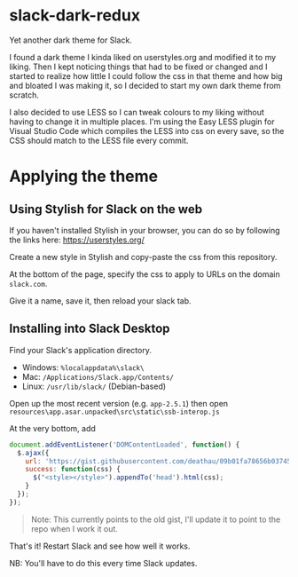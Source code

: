 # slack-dark-redux
Yet another dark theme for Slack.

I found a dark theme I kinda liked on userstyles.org and modified it to my liking. Then I kept noticing things that had to be fixed or changed and I started to realize how little I could follow the css in that theme and how big and bloated I was making it, so I decided to start my own dark theme from scratch.

I also decided to use LESS so I can tweak colours to my liking without having to change it in multiple places. I'm using the Easy LESS plugin for Visual Studio Code which compiles the LESS into css on every save, so the CSS should match to the LESS file every commit.

# Applying the theme
## Using Stylish for Slack on the web

If you haven't installed Stylish in your browser, you can do so by following the links here: https://userstyles.org/

Create a new style in Stylish and copy-paste the css from this repository.

At the bottom of the page, specify the css to apply to URLs on the domain `slack.com`.

Give it a name, save it, then reload your slack tab.

## Installing into Slack Desktop

Find your Slack's application directory.

* Windows: `%localappdata%\slack\`
* Mac: `/Applications/Slack.app/Contents/`
* Linux: `/usr/lib/slack/` (Debian-based)


Open up the most recent version (e.g. `app-2.5.1`) then open
`resources\app.asar.unpacked\src\static\ssb-interop.js`

At the very bottom, add

```js
document.addEventListener('DOMContentLoaded', function() {
  $.ajax({
    url: 'https://gist.githubusercontent.com/deathau/09b01fa78656b03745636b0dca9b55c2/raw/darkTheme.css',
    success: function(css) {
      $("<style></style>").appendTo('head').html(css);
    }
  });
});
```

> Note: This currently points to the old gist, I'll update it to point to the repo when I work it out.

That's it! Restart Slack and see how well it works.

NB: You'll have to do this every time Slack updates.